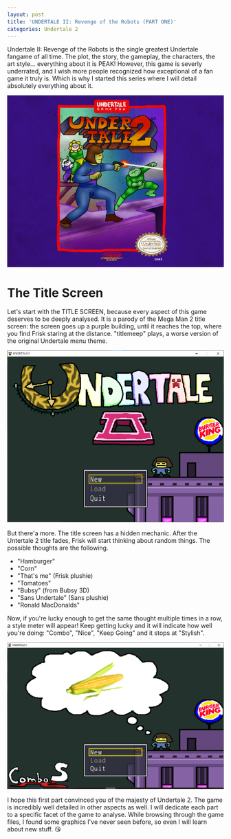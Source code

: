 ```yaml
---
layout: post
title: 'UNDERTALE II: Revenge of the Robots (PART ONE)'
categories: Undertale 2
---
```


Undertale II: Revenge of the Robots is the single greatest Undertale fangame of all time. The plot, the story, the gameplay, the characters, the art style... everything about it is PEAK! However, this game is severly underrated, and I wish more people recognized how exceptional of a fan game it truly is. Which is why I started this series where I will detail absolutely everything about it.

![](../images/Undertale2_cover.png)

# The Title Screen
Let's start with the TITLE SCREEN, because every aspect of this game deserves to be deeply analysed. It is a parody of the Mega Man 2 title screen: the screen goes up a purple building, until it reaches the top, where you find Frisk staring at the distance. "titlemeep" plays, a worse version of the original Undertale menu theme.

![](../images/Undertale2_title.png)

But there'a more. The title screen has a hidden mechanic. After the Untertale 2 title fades, Frisk will start thinking about random things. The possible thoughts are the following.

 - "Hamburger"
 - "Corn"
 - "That's me" (Frisk plushie)
 - "Tomatoes"
 - "Bubsy" (from Bubsy 3D)
 - "Sans Undertale" (Sans plushie)
 - "Ronald MacDonalds"

Now, if you're lucky enough to get the same thought multiple times in a row, a style meter will appear! Keep getting lucky and it will indicate how well you're doing: "Combo", "Nice", "Keep Going" and it stops at "Stylish".

![](../images/corn_style.png)

I hope this first part convinced you of the majesty of Undertale 2. The game is incredibly well detailed in other aspects as well. I will dedicate each part to a specific facet of the game to analyse. While browsing through the game files, I found some graphics I've never seen before, so even I will learn about new stuff. 😘
<!--stackedit_data:
eyJoaXN0b3J5IjpbMTQwNjg4OTE3MSwxNzAzODAyNjMyLDE5Mz
A0NzQ3NDEsLTU3NTcyNzY0Ml19
-->